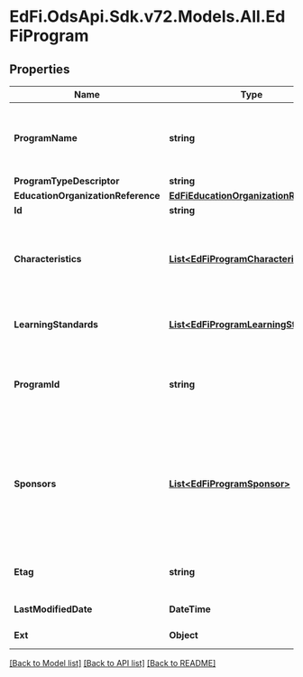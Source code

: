 # EdFi.OdsApi.Sdk.v72.Models.All.EdFiProgram

## Properties

Name | Type | Description | Notes
------------ | ------------- | ------------- | -------------
**ProgramName** | **string** | The formal name of the program of instruction, training, services, or benefits available through federal, state, or local agencies. | 
**ProgramTypeDescriptor** | **string** | The type of program. | 
**EducationOrganizationReference** | [**EdFiEducationOrganizationReference**](EdFiEducationOrganizationReference.md) |  | 
**Id** | **string** |  | [optional] 
**Characteristics** | [**List&lt;EdFiProgramCharacteristic&gt;**](EdFiProgramCharacteristic.md) | An unordered collection of programCharacteristics. Reflects important characteristics of the program, such as categories or particular indications. | [optional] 
**LearningStandards** | [**List&lt;EdFiProgramLearningStandard&gt;**](EdFiProgramLearningStandard.md) | An unordered collection of programLearningStandards. Learning standard followed by this program. | [optional] 
**ProgramId** | **string** | A unique number or alphanumeric code assigned to a program by a school, school system, a state, or other agency or entity. | [optional] 
**Sponsors** | [**List&lt;EdFiProgramSponsor&gt;**](EdFiProgramSponsor.md) | An unordered collection of programSponsors. Ultimate and intermediate providers of funds for a particular educational or service program or activity, or for an individual&#39;s participation in the program or activity (e.g., Federal, State, ESC, District, School, Private Organization). | [optional] 
**Etag** | **string** | A unique system-generated value that identifies the version of the resource. | [optional] 
**LastModifiedDate** | **DateTime** | The date and time the resource was last modified. | [optional] 
**Ext** | **Object** | Extensions to the Program entity. | [optional] 

[[Back to Model list]](../../README.md#documentation-for-models) [[Back to API list]](../../README.md#documentation-for-api-endpoints) [[Back to README]](../../README.md)

